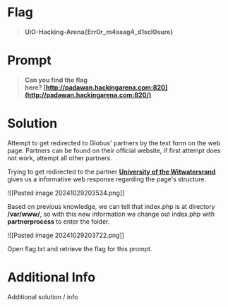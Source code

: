 # Flag

> **UiO-Hacking-Arena{Err0r_m4ssag4_d1scl0sure}**

# Prompt

> **Can you find the flag here? [http://padawan.hackingarena.com:820](http://padawan.hackingarena.com:820/)**

# Solution

Attempt to get redirected to Globus' partners by the text form on the web page. Partners can be found on their official website, if first attempt does not work, attempt all other partners.

Trying to get redirected to the partner [**University of the Witwatersrand**](https://www.globus.uio.no/about/team/partners/wits-johannesburg/) gives us a informative web response regarding the page's structure.

![[Pasted image 20241029203534.png]]

Based on previous knowledge, we can tell that index.php is at directory **/var/www/**, so with this new information we change out index.php with **partnerprocess** to enter the folder.

![[Pasted image 20241029203722.png]]

Open flag.txt and retrieve the flag for this prompt.
# Additional Info

Additional solution / info